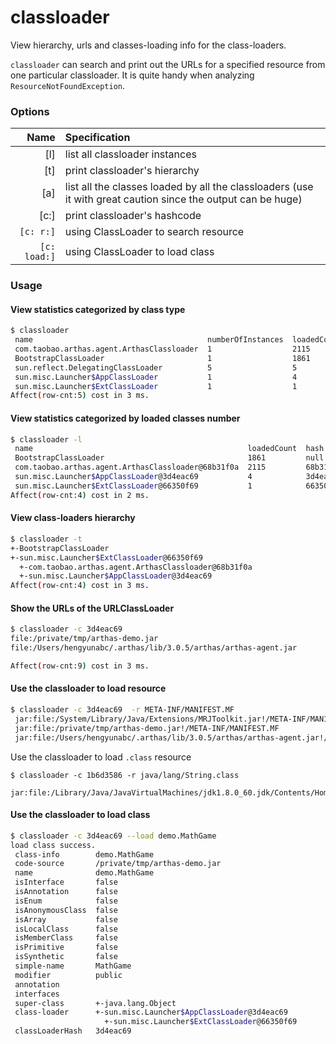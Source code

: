 classloader
===========

View hierarchy, urls and classes-loading info for the class-loaders.

`classloader` can search and print out the URLs for a specified resource from one particular classloader. It is quite handy when analyzing `ResourceNotFoundException`.

### Options

|Name|Specification|
|---:|:---|
|[l]|list all classloader instances|
|[t]|print classloader's hierarchy|
|[a]|list all the classes loaded by all the classloaders (use it with great caution since the output can be huge)|
|[c:]|print classloader's hashcode|
|`[c: r:]`|using ClassLoader to search resource|
|`[c: load:]`|using ClassLoader to load class|

### Usage

#### View statistics categorized by class type

```bash
$ classloader
 name                                       numberOfInstances  loadedCountTotal
 com.taobao.arthas.agent.ArthasClassloader  1                  2115
 BootstrapClassLoader                       1                  1861
 sun.reflect.DelegatingClassLoader          5                  5
 sun.misc.Launcher$AppClassLoader           1                  4
 sun.misc.Launcher$ExtClassLoader           1                  1
Affect(row-cnt:5) cost in 3 ms.
```

#### View statistics categorized by loaded classes number

```bash
$ classloader -l
 name                                                loadedCount  hash      parent
 BootstrapClassLoader                                1861         null      null
 com.taobao.arthas.agent.ArthasClassloader@68b31f0a  2115         68b31f0a  sun.misc.Launcher$ExtClassLoader@66350f69
 sun.misc.Launcher$AppClassLoader@3d4eac69           4            3d4eac69  sun.misc.Launcher$ExtClassLoader@66350f69
 sun.misc.Launcher$ExtClassLoader@66350f69           1            66350f69  null
Affect(row-cnt:4) cost in 2 ms.
```

#### View class-loaders hierarchy

```bash
$ classloader -t
+-BootstrapClassLoader
+-sun.misc.Launcher$ExtClassLoader@66350f69
  +-com.taobao.arthas.agent.ArthasClassloader@68b31f0a
  +-sun.misc.Launcher$AppClassLoader@3d4eac69
Affect(row-cnt:4) cost in 3 ms.
```

#### Show the URLs of the URLClassLoader

```bash
$ classloader -c 3d4eac69
file:/private/tmp/arthas-demo.jar
file:/Users/hengyunabc/.arthas/lib/3.0.5/arthas/arthas-agent.jar

Affect(row-cnt:9) cost in 3 ms.
```

#### Use the classloader to load resource

```bash
$ classloader -c 3d4eac69  -r META-INF/MANIFEST.MF
 jar:file:/System/Library/Java/Extensions/MRJToolkit.jar!/META-INF/MANIFEST.MF
 jar:file:/private/tmp/arthas-demo.jar!/META-INF/MANIFEST.MF
 jar:file:/Users/hengyunabc/.arthas/lib/3.0.5/arthas/arthas-agent.jar!/META-INF/MANIFEST.MF
```

Use the classloader to load `.class` resource

```shell
$ classloader -c 1b6d3586 -r java/lang/String.class
 jar:file:/Library/Java/JavaVirtualMachines/jdk1.8.0_60.jdk/Contents/Home/jre/lib/rt.jar!/java/lang/String.class
```

#### Use the classloader to load class

```bash
$ classloader -c 3d4eac69 --load demo.MathGame
load class success.
 class-info        demo.MathGame
 code-source       /private/tmp/arthas-demo.jar
 name              demo.MathGame
 isInterface       false
 isAnnotation      false
 isEnum            false
 isAnonymousClass  false
 isArray           false
 isLocalClass      false
 isMemberClass     false
 isPrimitive       false
 isSynthetic       false
 simple-name       MathGame
 modifier          public
 annotation
 interfaces
 super-class       +-java.lang.Object
 class-loader      +-sun.misc.Launcher$AppClassLoader@3d4eac69
                     +-sun.misc.Launcher$ExtClassLoader@66350f69
 classLoaderHash   3d4eac69
```